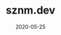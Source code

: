 ---
title: sznm.dev
description: The site you're currently watching. Built with NextJS. Composed with Chakra UI and Framer Motion.
date: "2020-05-25"
icon: "/avataaars.svg"
projectType: 'sites'
stacks: 
  - nextjs
  - chakra-ui
  - framer
  - vercel
---